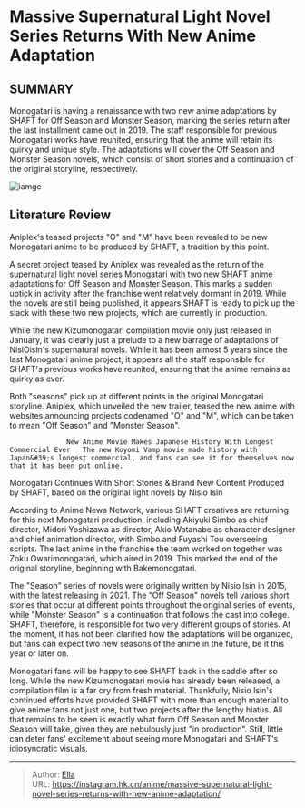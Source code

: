 # Massive Supernatural Light Novel Series Returns With New Anime Adaptation


## SUMMARY 



  Monogatari is having a renaissance with two new anime adaptations by SHAFT for Off Season and Monster Season, marking the series return after the last installment came out in 2019.   The staff responsible for previous Monogatari works have reunited, ensuring that the anime will retain its quirky and unique style.   The adaptations will cover the Off Season and Monster Season novels, which consist of short stories and a continuation of the original storyline, respectively.  

![iamge](https://static1.srcdn.com/wordpress/wp-content/uploads/2021/03/Monogatari-Cropped.jpg)

## Literature Review

Aniplex&#39;s teased projects &#34;O&#34; and &#34;M&#34; have been revealed to be new Monogatari anime to be produced by  SHAFT, a tradition by this point.




A secret project teased by Aniplex was revealed as the return of the supernatural light novel series Monogatari with two new SHAFT anime adaptations for Off Season and Monster Season. This marks a sudden uptick in activity after the franchise went relatively dormant in 2019. While the novels are still being published, it appears SHAFT is ready to pick up the slack with these two new projects, which are currently in production.




While the new Kizumonogatari compilation movie only just released in January, it was clearly just a prelude to a new barrage of adaptations of NisiOisin&#39;s supernatural novels. While it has been almost 5 years since the last Monogatari anime project, it appears all the staff responsible for SHAFT&#39;s previous works have reunited, ensuring that the anime remains as quirky as ever.


 

Both &#34;seasons&#34; pick up at different points in the original Monogatari storyline. Aniplex, which unveiled the new trailer, teased the new anime with websites announcing projects codenamed &#34;O&#34; and &#34;M&#34;, which can be taken to mean &#34;Off Season&#34; and &#34;Monster Season&#34;.

                  New Anime Movie Makes Japanese History With Longest Commercial Ever   The new Koyomi Vamp movie made history with Japan&#39;s longest commercial, and fans can see it for themselves now that it has been put online.   





 Monogatari Continues With Short Stories &amp; Brand New Content 
Produced by SHAFT, based on the original light novels by Nisio Isin
         

According to Anime News Network, various SHAFT creatives are returning for this next Monogatari production, including Akiyuki Simbo as chief director, Midori Yoshizawa as director, Akio Watanabe as character designer and chief animation director, with Simbo and Fuyashi Tou overseeing scripts. The last anime in the franchise the team worked on together was Zoku Owarimonogatari, which aired in 2019. This marked the end of the original storyline, beginning with Bakemonogatari.

The &#34;Season&#34; series of novels were originally written by Nisio Isin in 2015, with the latest releasing in 2021. The &#34;Off Season&#34; novels tell various short stories that occur at different points throughout the original series of events, while &#34;Monster Season&#34; is a continuation that follows the cast into college. SHAFT, therefore, is responsible for two very different groups of stories. At the moment, it has not been clarified how the adaptations will be organized, but fans can expect two new seasons of the anime in the future, be it this year or later on.




          

Monogatari fans will be happy to see SHAFT back in the saddle after so long. While the new Kizumonogatari movie has already been released, a compilation film is a far cry from fresh material. Thankfully, Nisio Isin&#39;s continued efforts have provided SHAFT with more than enough material to give anime fans not just one, but two projects after the lengthy hiatus. All that remains to be seen is exactly what form Off Season and Monster Season will take, given they are nebulously just &#34;in production&#34;. Still, little can deter fans&#39; excitement about seeing more Monogatari and SHAFT&#39;s idiosyncratic visuals.



---

> Author: [Ella](https://instagram.hk.cn/)  
> URL: https://instagram.hk.cn/anime/massive-supernatural-light-novel-series-returns-with-new-anime-adaptation/  

